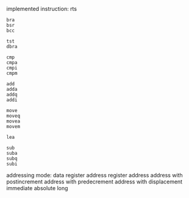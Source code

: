 implemented instruction:
    rts

    bra
    bsr
    bcc

    tst
    dbra

    cmp
    cmpa
    cmpi
    cmpm

    add
    adda
    addq
    addi

    move
    moveq
    movea
    movem

    lea

    sub
    suba
    subq
    subi

addressing mode:
    data register
    address register 
    address
    address with postincrement
    address with predecrement
    address with displacement
    immediate
    absolute long
